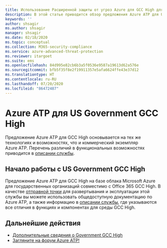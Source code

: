```yaml
---
title: Использование Расширенной защиты от угроз Azure для GCC High для государственных организаций США
description: В этой статье приводится обзор предложения Azure ATP для US Government GCC High.
keywords: ''
author: shsagir
ms.author: shsagir
manager: shsagir
ms.date: 02/18/2020
ms.topic: conceptual
ms.collection: M365-security-compliance
ms.service: azure-advanced-threat-protection
ms.reviewer: itargoet
ms.suite: ems
ms.openlocfilehash: 84d995e82cb6b3a5f0536e9587a19613d62a576e
ms.sourcegitcommit: bfb5f35f8e2f19911357e5afa6624ffe43e37d12
ms.translationtype: HT
ms.contentlocale: ru-RU
ms.lasthandoff: 07/20/2020
ms.locfileid: "86472487"
---
```

# <a name="azure-atp-for-us-government-gcc-high"></a>Azure ATP для US Government GCC High

Предложение Azure ATP для GCC High основывается на тех же технологиях и возможностях, что и коммерческий экземпляр Azure ATP. Перечень различий в функциональных возможностях приводится в [описании службы](/enterprise-mobility-security/solutions/ems-azure-atp-govt-service-description).

## <a name="get-started-with-us-government-gcc-high"></a>Начало работы с US Government GCC High

Предложение Azure ATP для GCC High на базе облака Microsoft Azure для государственных организаций совместимо с Office 365 GCC High. В качестве [отправной точки](install-atp-step1.md) для развертывания и эксплуатации этой службы вы можете использовать общедоступную документацию по Azure ATP, а также информацию в [описании службы](/enterprise-mobility-security/solutions/ems-azure-atp-govt-service-description), где указываются все отличия в функциях и компонентах для среды GCC High.  

## <a name="next-steps"></a>Дальнейшие действия

- [Дополнительные сведения о Government GCC High](/enterprise-mobility-security/solutions/ems-azure-atp-govt-service-description)
- [Загляните на форум Azure ATP!](https://aka.ms/azureatpcommunity)
